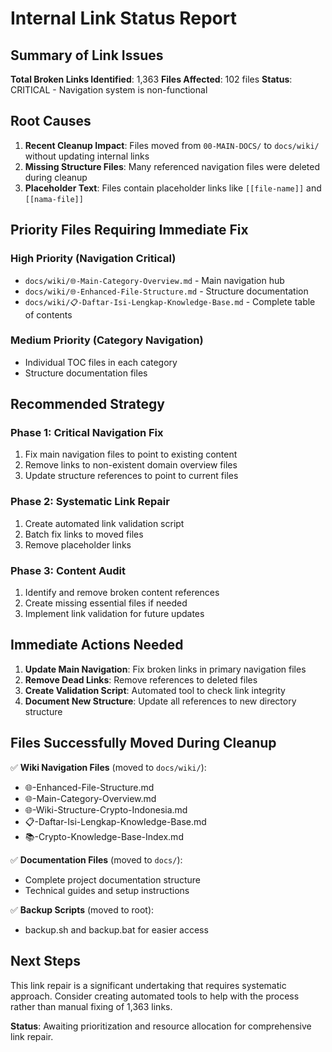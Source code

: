 # Internal Link Status Report

## Summary of Link Issues

**Total Broken Links Identified**: 1,363
**Files Affected**: 102 files
**Status**: CRITICAL - Navigation system is non-functional

## Root Causes

1. **Recent Cleanup Impact**: Files moved from `00-MAIN-DOCS/` to `docs/wiki/` without updating internal links
2. **Missing Structure Files**: Many referenced navigation files were deleted during cleanup
3. **Placeholder Text**: Files contain placeholder links like `[[file-name]]` and `[[nama-file]]`

## Priority Files Requiring Immediate Fix

### High Priority (Navigation Critical)
- `docs/wiki/🌐-Main-Category-Overview.md` - Main navigation hub
- `docs/wiki/🌐-Enhanced-File-Structure.md` - Structure documentation
- `docs/wiki/📋-Daftar-Isi-Lengkap-Knowledge-Base.md` - Complete table of contents

### Medium Priority (Category Navigation)
- Individual TOC files in each category
- Structure documentation files

## Recommended Strategy

### Phase 1: Critical Navigation Fix
1. Fix main navigation files to point to existing content
2. Remove links to non-existent domain overview files
3. Update structure references to point to current files

### Phase 2: Systematic Link Repair
1. Create automated link validation script
2. Batch fix links to moved files
3. Remove placeholder links

### Phase 3: Content Audit
1. Identify and remove broken content references
2. Create missing essential files if needed
3. Implement link validation for future updates

## Immediate Actions Needed

1. **Update Main Navigation**: Fix broken links in primary navigation files
2. **Remove Dead Links**: Remove references to deleted files
3. **Create Validation Script**: Automated tool to check link integrity
4. **Document New Structure**: Update all references to new directory structure

## Files Successfully Moved During Cleanup

✅ **Wiki Navigation Files** (moved to `docs/wiki/`):
- 🌐-Enhanced-File-Structure.md
- 🌐-Main-Category-Overview.md
- 🌐-Wiki-Structure-Crypto-Indonesia.md
- 📋-Daftar-Isi-Lengkap-Knowledge-Base.md
- 📚-Crypto-Knowledge-Base-Index.md

✅ **Documentation Files** (moved to `docs/`):
- Complete project documentation structure
- Technical guides and setup instructions

✅ **Backup Scripts** (moved to root):
- backup.sh and backup.bat for easier access

## Next Steps

This link repair is a significant undertaking that requires systematic approach. Consider creating automated tools to help with the process rather than manual fixing of 1,363 links.

**Status**: Awaiting prioritization and resource allocation for comprehensive link repair.